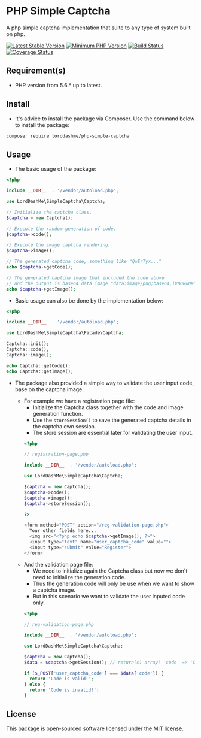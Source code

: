 # PHP Simple Captcha 

A php simple captcha implementation that suite to any type of system built on php.

[![Latest Stable Version](https://img.shields.io/packagist/v/lorddashme/php-simple-captcha.svg?style=flat-square)](https://packagist.org/packages/lorddashme/php-simple-captcha) [![Minimum PHP Version](https://img.shields.io/badge/php-%3E%3D%205.6-8892BF.svg?style=flat-square)](https://php.net/) [![Build Status](https://img.shields.io/travis/LordDashMe/php-simple-captcha/master.svg?style=flat-square)](https://travis-ci.org/LordDashMe/php-simple-captcha) [![Coverage Status](https://img.shields.io/coveralls/LordDashMe/php-simple-captcha/master.svg?style=flat-square)](https://coveralls.io/github/LordDashMe/php-simple-captcha?branch=master)

## Requirement(s)

- PHP version from 5.6.* up to latest.

## Install

- It's advice to install the package via Composer. Use the command below to install the package:

```txt
composer require lorddashme/php-simple-captcha
```

## Usage

- The basic usage of the package:

```php
<?php

include __DIR__  . '/vendor/autoload.php';

use LordDashMe\SimpleCaptcha\Captcha;

// Initialize the captcha class.
$captcha = new Captcha();

// Execute the random generation of code.
$captcha->code();

// Execute the image captcha rendering.
$captcha->image();

// The generated captcha code, something like "QwErTyx..."
echo $captcha->getCode(); 

// The generated captcha image that included the code above  
// and the output is base64 data image "data:image/png;base64,iVBORw0KGgoAA..."
echo $captcha->getImage(); 
```

- Basic usage can also be done by the implementation below:
```php
<?php

include __DIR__  . '/vendor/autoload.php';

use LordDashMe\SimpleCaptcha\Facade\Captcha;

Captcha::init();
Captcha::code();
Captcha::image();

echo Captcha::getCode();
echo Captcha::getImage();
```

- The package also provided a simple way to validate the user input code, base on the captcha image:
  
  - For example we have a registration page file:
    - Initialize the Captcha class together with the code and image generation function.
    - Use the ```storeSession()``` to save the generated captcha details in the captcha own session.
    - The store session are essential later for validating the user input.
    ```php
    <?php
    
    // registration-page.php

    include __DIR__  . '/vendor/autoload.php';

    use LordDashMe\SimpleCaptcha\Captcha;

    $captcha = new Captcha();
    $captcha->code();
    $captcha->image();
    $captcha->storeSession();
    
    ?>
    
    <form method="POST" action="/reg-validation-page.php">
      Your other fields here...
      <img src="<?php echo $captcha->getImage(); ?>">
      <input type="text" name="user_captcha_code" value="">
      <input type="submit" value="Register">
    </form>
    ```
  - And the validation page file:
    - We need to initialize again the Captcha class but now we don't need to initialize the generation code.
    - Thus the generation code will only be use when we want to show a captcha image.
    - But in this scenario we want to validate the user inputed code only.
    ```php
    <?php 
    
    // reg-validation-page.php
    
    include __DIR__  . '/vendor/autoload.php';

    use LordDashMe\SimpleCaptcha\Captcha;

    $captcha = new Captcha();
    $data = $captcha->getSession(); // return(s) array( 'code' => 'QwErTyx...' )
    
    if ($_POST['user_captcha_code'] === $data['code']) {
      return 'Code is valid!';
    } else {
      return 'Code is invalid!';
    }
    ```

## License

This package is open-sourced software licensed under the [MIT license](https://opensource.org/licenses/MIT).

